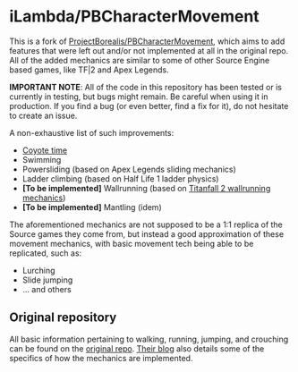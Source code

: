 # iLambda/PBCharacterMovement

This is a fork of [ProjectBorealis/PBCharacterMovement](https://github.com/ProjectBorealis/PBCharacterMovement), which aims to add features that were left out and/or not implemented at all in the original repo.
All of the added mechanics are similar to some of other Source Engine based games, like TF|2 and Apex Legends.

**IMPORTANT NOTE**: All of the code in this repository has been tested or is currently in testing, but bugs might remain. Be careful when using it in production. If you find a bug (or even better, find a fix for it), do not hesitate to create an issue.


A non-exhaustive list of such improvements:
* [Coyote time](https://kidscancode.org/godot_recipes/4.x/2d/coyote_time/index.html)
* Swimming
* Powersliding (based on Apex Legends sliding mechanics)
* Ladder climbing (based on Half Life 1 ladder physics)
* **[To be implemented]** Wallrunning (based on [Titanfall 2 wallrunning mechanics](https://youtu.be/n1mbGmOZWcU))
* **[To be implemented]** Mantling (idem)

The aforementioned mechanics are not supposed to be a 1:1 replica of the Source games they come from, but instead a good approximation of these movement mechanics, with basic movement tech being able to be replicated, such as:
* Lurching
* Slide jumping
* ... and others

## Original repository
 
All basic information pertaining to walking, running, jumping, and crouching can be found on the [original repo](https://github.com/ProjectBorealis/PBCharacterMovement).
[Their blog](https://www.projectborealis.com/movement) also details some of the specifics of how the mechanics are implemented.
